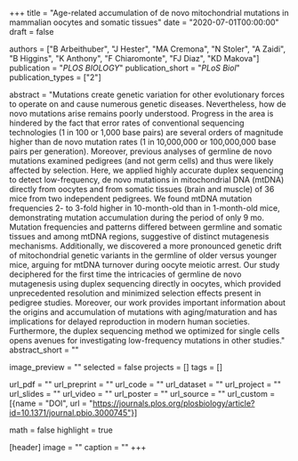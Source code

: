 +++
title = "Age-related accumulation of de novo mitochondrial mutations in mammalian oocytes and somatic tissues"
date = "2020-07-01T00:00:00"
draft = false

authors = ["B Arbeithuber",  "J Hester", "MA Cremona", "N Stoler", "A Zaidi", "B Higgins", "K Anthony", "F Chiaromonte", "FJ Diaz", "KD Makova"]
publication = "_PLOS BIOLOGY_"
publication_short = "_PLoS Biol_"
publication_types = ["2"]

abstract = "Mutations create genetic variation for other evolutionary forces to operate on and cause numerous genetic diseases. Nevertheless, how de novo mutations arise remains poorly understood. Progress in the area is hindered by the fact that error rates of conventional sequencing technologies (1 in 100 or 1,000 base pairs) are several orders of magnitude higher than de novo mutation rates (1 in 10,000,000 or 100,000,000 base pairs per generation). Moreover, previous analyses of germline de novo mutations examined pedigrees (and not germ cells) and thus were likely affected by selection. Here, we applied highly accurate duplex sequencing to detect low-frequency, de novo mutations in mitochondrial DNA (mtDNA) directly from oocytes and from somatic tissues (brain and muscle) of 36 mice from two independent pedigrees. We found mtDNA mutation frequencies 2- to 3-fold higher in 10-month-old than in 1-month-old mice, demonstrating mutation accumulation during the period of only 9 mo. Mutation frequencies and patterns differed between germline and somatic tissues and among mtDNA regions, suggestive of distinct mutagenesis mechanisms. Additionally, we discovered a more pronounced genetic drift of mitochondrial genetic variants in the germline of older versus younger mice, arguing for mtDNA turnover during oocyte meiotic arrest. Our study deciphered for the first time the intricacies of germline de novo mutagenesis using duplex sequencing directly in oocytes, which provided unprecedented resolution and minimized selection effects present in pedigree studies. Moreover, our work provides important information about the origins and accumulation of mutations with aging/maturation and has implications for delayed reproduction in modern human societies. Furthermore, the duplex sequencing method we optimized for single cells opens avenues for investigating low-frequency mutations in other studies."
abstract_short = ""

image_preview = ""
selected = false
projects = []
tags = []

url_pdf = ""
url_preprint = ""
url_code = ""
url_dataset = ""
url_project = ""
url_slides = ""
url_video = ""
url_poster = ""
url_source = ""
url_custom = [{name = "DOI", url = "https://journals.plos.org/plosbiology/article?id=10.1371/journal.pbio.3000745"}]

math = false
highlight = true

[header]
image = ""
caption = ""
+++
